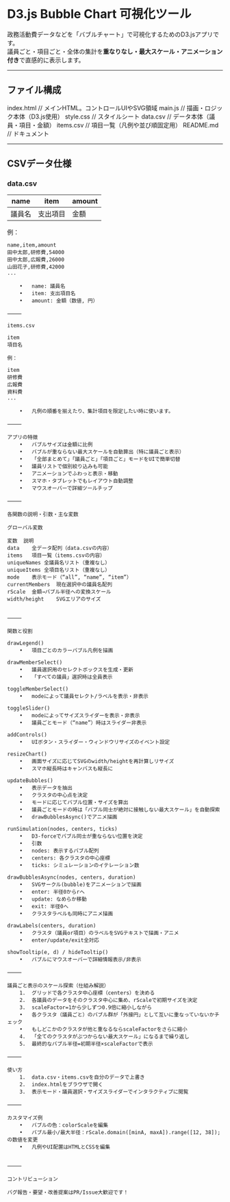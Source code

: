# D3.js Bubble Chart 可視化ツール

政務活動費データなどを「バブルチャート」で可視化するためのD3.jsアプリです。  
議員ごと・項目ごと・全体の集計を**重なりなし・最大スケール・アニメーション付き**で直感的に表示します。

---

## ファイル構成

index.html        // メインHTML。コントロールUIやSVG領域
main.js           // 描画・ロジック本体（D3.js使用）
style.css         // スタイルシート
data.csv          // データ本体（議員・項目・金額）
items.csv         // 項目一覧（凡例や並び順固定用）
README.md         // ドキュメント

---

## CSVデータ仕様

### data.csv

| name     | item         | amount  |
|----------|--------------|---------|
| 議員名   | 支出項目     | 金額    |

例：
```csv
name,item,amount
田中太郎,研修費,54000
田中太郎,広報費,26000
山田花子,研修費,42000
...

	•	name: 議員名
	•	item: 支出項目名
	•	amount: 金額（数値, 円）

⸻

items.csv

item
項目名

例：

item
研修費
広報費
資料費
...

	•	凡例の順番を揃えたり、集計項目を限定したい時に使います。

⸻

アプリの特徴
	•	バブルサイズは金額に比例
	•	バブルが重ならない最大スケールを自動算出（特に議員ごと表示）
	•	「全部まとめて」「議員ごと」「項目ごと」モードをUIで簡単切替
	•	議員リストで個別絞り込みも可能
	•	アニメーションでふわっと表示・移動
	•	スマホ・タブレットでもレイアウト自動調整
	•	マウスオーバーで詳細ツールチップ

⸻

各関数の説明・引数・主な変数

グローバル変数

変数	説明
data	全データ配列（data.csvの内容）
items	項目一覧（items.csvの内容）
uniqueNames	全議員名リスト（重複なし）
uniqueItems	全項目名リスト（重複なし）
mode	表示モード（“all”, “name”, “item”）
currentMembers	現在選択中の議員名配列
rScale	金額→バブル半径への変換スケール
width/height	SVGエリアのサイズ


⸻

関数と役割

drawLegend()
	•	項目ごとのカラーバブル凡例を描画

drawMemberSelect()
	•	議員選択用のセレクトボックスを生成・更新
	•	「すべての議員」選択時は全員表示

toggleMemberSelect()
	•	modeによって議員セレクト/ラベルを表示・非表示

toggleSlider()
	•	modeによってサイズスライダーを表示・非表示
	•	議員ごとモード（“name”）時はスライダー非表示

addControls()
	•	UIボタン・スライダー・ウィンドウリサイズのイベント設定

resizeChart()
	•	画面サイズに応じてSVGのwidth/heightを再計算しリサイズ
	•	スマホ縦長時はキャンバスも縦長に

updateBubbles()
	•	表示データを抽出
	•	クラスタの中心点を決定
	•	モードに応じてバブル位置・サイズを算出
	•	議員ごとモードの時は「バブル同士が絶対に接触しない最大スケール」を自動探索
	•	drawBubblesAsync()でアニメ描画

runSimulation(nodes, centers, ticks)
	•	D3-forceでバブル同士が重ならない位置を決定
	•	引数
	•	nodes: 表示するバブル配列
	•	centers: 各クラスタの中心座標
	•	ticks: シミュレーションのイテレーション数

drawBubblesAsync(nodes, centers, duration)
	•	SVGサークル(bubble)をアニメーションで描画
	•	enter: 半径0からrへ
	•	update: なめらか移動
	•	exit: 半径0へ
	•	クラスタラベルも同時にアニメ描画

drawLabels(centers, duration)
	•	クラスタ（議員or項目）のラベルをSVGテキストで描画・アニメ
	•	enter/update/exit全対応

showTooltip(e, d) / hideTooltip()
	•	バブルにマウスオーバーで詳細情報表示/非表示

⸻

議員ごと表示のスケール探索（仕組み解説）
	1.	グリッドで各クラスタ中心座標（centers）を決める
	2.	各議員のデータをそのクラスタ中心に集め、rScaleで初期サイズを決定
	3.	scaleFactor=1から少しずつ0.9倍に縮小しながら
	•	各クラスタ（議員ごと）のバブル群が「外接円」として互いに重なっていないかチェック
	•	もしどこかのクラスタが他と重なるならscaleFactorをさらに縮小
	4.	「全てのクラスタがぶつからない最大スケール」になるまで繰り返し
	5.	最終的なバブル半径=初期半径×scaleFactorで表示

⸻

使い方
	1.	data.csv・items.csvを自分のデータで上書き
	2.	index.htmlをブラウザで開く
	3.	表示モード・議員選択・サイズスライダーでインタラクティブに閲覧

⸻

カスタマイズ例
	•	バブルの色：colorScaleを編集
	•	バブル最小/最大半径：rScale.domain([minA, maxA]).range([12, 38]);の数値を変更
	•	凡例やUI配置はHTMLとCSSを編集


⸻

コントリビューション

バグ報告・要望・改善提案はPR/Issue大歓迎です！

